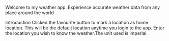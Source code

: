 Welcome to my weather app. Experience accurate weather data from any place around the world









Introduction
Clicked the favourite button to mark a location as home location. This will be the default location anytime you login to the app. Enter the location you wish to know the weather.The unit used is imperial.

